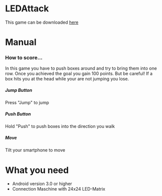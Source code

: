 LEDAttack
=========
This game can be downloaded <a href=https://www.dropbox.com/s/3bx8ay0bdvoal7s/LEDAttack.apk>here </a>

Manual
=========
<h3> How to score... </h3>
In this game you have to push boxes around and try to bring them into one row. Once you achieved the goal you gain 100 points. But be careful! If a box hits you at the head while your are not jumping you lose.
<h5> Jump Button </h5>
Press "Jump" to jump
<h5> Push Button </h5>
Hold "Push" to push boxes into the direction you walk
<h5> Move </h5>
Tilt your smartphone to move

What you need
=========
- Android version 3.0 or higher
- Connection Maschine with 24x24 LED-Matrix